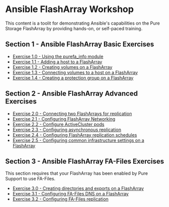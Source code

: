 # Ansible FlashArray Workshop
This content is a toolit for demonstrating Ansible's capabilities on the Pure Storage FlashArray by providing hands-on, or self-paced training.

## Section 1 - Ansible FlashArray Basic Exercises

 - [Exercise 1.0 - Using the purefa_info module](1.0-get-facts)
 - [Exercise 1.1 - Adding a host to a FlashArray](1.1-add-host)
 - [Exercise 1.2 - Creating volumes on a FlashArray](1.2-add-volumes)
 - [Exercise 1.3 - Connecting volumes to a host on a FlashArray](1.3-connect-volumes)
 - [Exercise 1.4 - Creating a protection group on a FlashArray](1.4-pgroup)

## Section 2 - Ansible FlashArray Advanced Exercises

 - [Exercise 2.0 - Connecting two FlashArrays for replication](2.0-connect-arrays)
 - [Exercise 2.1 - Configuring FlashArray Networking](2.1-networking)
 - [Exercise 2.2 - Configure ActiveCluster pods](2.2-pods)
 - [Exercise 2.3 - Configuring asynchronous replication](2.3-async-rep)
 - [Exercise 2.4 - Configuring FlashArray replication schedules](2.4-schedule)
 - [Exercise 2.5 - Configuring common infrastructure settings on a FlashArray](2.5-infra)

## Section 3 - Ansible FlashArray FA-Files Exercises

This section requires that your FlashArray has been enabled by Pure Support to use FA-Files.

 - [Exercise 3.0 - Creating directories and exports on a FlashArray](3.0-exports)
 - [Exercise 3.1 - Configuring FA-Files DNS on a FlashArray](3.1-files-dns)
 - [Exercise 3.2 - Configuring FA-Files replication](3.2-files-replication)
